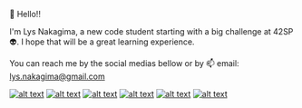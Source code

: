 👋 Hello!!

I'm Lys Nakagima, a new code student starting with a big challenge at 42SP :alien:. 
I hope that will be a great learning experience.

You can reach me by the social medias bellow or by 📫 email: lys.nakagima@gmail.com


<!-- Please don't remove this: Grab your social icons from https://github.com/carlsednaoui/gitsocial -->

<!-- display the social media buttons in your README -->

[![alt text][1.1]][1]
[![alt text][2.1]][2]
[![alt text][3.1]][3]
[![alt text][4.1]][4]
[![alt text][5.1]][5]
[![alt text][6.1]][6]


<!-- links to social media icons -->
<!-- no need to change these -->

<!-- icons with padding -->

[1.1]: https://i.imgur.com/oNXLR7c.png (Linkedin)
[2.1]: https://i.imgur.com/TyBPmZE.png (Github)
[3.1]: https://i.imgur.com/ytA3l6V.png (Whatsapp)
[4.1]: https://i.imgur.com/rMXEHSN.png (Discord) 
[5.1]: https://i.imgur.com/RyJvEhO.png (Instagram)
[6.1]: https://i.imgur.com/P8nWIqi.png (Facebook)

<!-- icons without padding -->

[1.2]: https://i.imgur.com/oNXLR7c.png (Linkedin)
[2.2]: https://i.imgur.com/TyBPmZE.png (Github)
[3.2]: https://i.imgur.com/ytA3l6V.png (Whatsapp)
[4.2]: https://i.imgur.com/rMXEHSN.png (Discord)
[5.2]: https://i.imgur.com/RyJvEhO.png (Instagram)
[6.2]: https://i.imgur.com/P8nWIqi.png (Facebook)


<!-- links to your social media accounts -->
<!-- update these accordingly -->

[1]: https://www.linkedin.com/in/lys-nakagima-01bbab38/
[2]: https://github.com/LysNakagima
[3]: https://api.whatsapp.com/send?phone=5511998666212
[4]: https://discord.com/channels/761359912478572545/761359912928149535
[5]: https://www.instagram.com/lysnakagima/
[6]: https://www.facebook.com/lys.nakagima

<!-- Please don't remove this: Grab your social icons from https://github.com/carlsednaoui/gitsocial -->
